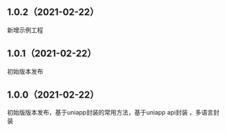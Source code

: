 ## 1.0.2（2021-02-22）
新增示例工程
## 1.0.1（2021-02-22）
初始版本发布
## 1.0.0（2021-02-22）
初始版版本发布，基于uniapp封装的常用方法，基于uniapp api封装 ，多语言封装
